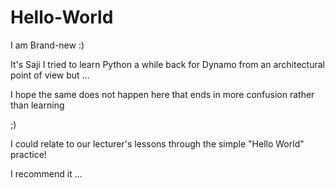 # Hello-World
I am Brand-new :)

It's Saji 
I tried to learn Python a while back for Dynamo from an architectural point of view but ... 

I hope the same does not happen here that ends in more confusion rather than learning

;)


I could relate to our lecturer's lessons through the simple "Hello World" practice!

I recommend it ... 
